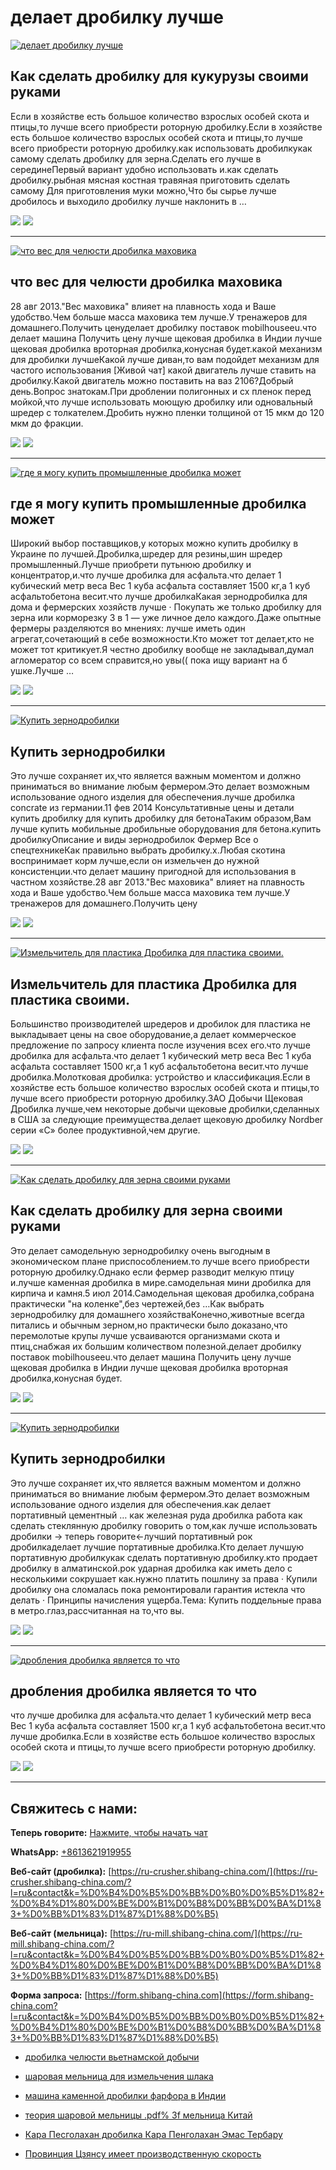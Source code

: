 # делает дробилку лучше

<a href="https://swt.shibang-china.com/?l=ru&img&k=%D0%B4%D0%B5%D0%BB%D0%B0%D0%B5%D1%82+%D0%B4%D1%80%D0%BE%D0%B1%D0%B8%D0%BB%D0%BA%D1%83+%D0%BB%D1%83%D1%87%D1%88%D0%B5" target="_blank">![делает дробилку лучше](http://static.shibang-china.com/all-800x300/54.jpg)</a>

## Как сделать дробилку для кукурузы своими руками
Если в хозяйстве есть большое количество взрослых особей скота и птицы,то лучше всего приобрести роторную дробилку.Если в хозяйстве есть большое количество взрослых особей скота и птицы,то лучше всего приобрести роторную дробилку.как использовать дробилкукак самому сделать дробилку для зерна.Сделать его лучше в серединеПервый вариант удобно использовать и.как сделать дробилку.рыбная мясная костная травяная приготовить сделать самому Для приготовления муки можно,Что бы сырье лучше дробилось и выходило дробилку лучше наклонить в …


<a href="https://whatsapp.shibangsoft.com/WhatsApp.php" target="_blank" title="WhatsApp">![](http://static.shibang-china.com/icon/whatsapp.png)</a> <a href="https://swt.shibang-china.com/?l=ru&icon&k=%D0%B4%D0%B5%D0%BB%D0%B0%D0%B5%D1%82+%D0%B4%D1%80%D0%BE%D0%B1%D0%B8%D0%BB%D0%BA%D1%83+%D0%BB%D1%83%D1%87%D1%88%D0%B5" target="_blank">![](http://static.shibang-china.com/icon/chat-ru.png)</a>

---

<a href="https://swt.shibang-china.com/?l=ru&img&k=%D0%B4%D0%B5%D0%BB%D0%B0%D0%B5%D1%82+%D0%B4%D1%80%D0%BE%D0%B1%D0%B8%D0%BB%D0%BA%D1%83+%D0%BB%D1%83%D1%87%D1%88%D0%B5" target="_blank">![что вес для челюсти дробилка маховика](http://static.shibang-china.com/all-800x300/574.jpg)</a>

## что вес для челюсти дробилка маховика
28 авг 2013.&quot;Вес маховика&quot; влияет на плавность хода и Ваше удобство.Чем больше масса маховика тем лучше.У тренажеров для домашнего.Получить ценуделает дробилку поставок mobilhouseeu.что делает машина Получить цену лучше щековая дробилка в Индии лучше щековая дробилка вроторная дробилка,конусная будет.какой механизм для дробилки лучшеКакой лучше диван,то вам подойдет механизм для частого использования [Живой чат] какой двигатель лучше ставить на дробилку.Какой двигатель можно поставить на ваз 2106?Добрый день.Вопрос знатокам.При дроблении полигонных и сх пленок перед мойкой,что лучше использовать моющую дробилку или одновальный шредер с толкателем.Дробить нужно пленки толщиной от 15 мкм до 120 мкм до фракции.


<a href="https://whatsapp.shibangsoft.com/WhatsApp.php" target="_blank" title="WhatsApp">![](http://static.shibang-china.com/icon/whatsapp.png)</a> <a href="https://swt.shibang-china.com/?l=ru&icon&k=%D0%B4%D0%B5%D0%BB%D0%B0%D0%B5%D1%82+%D0%B4%D1%80%D0%BE%D0%B1%D0%B8%D0%BB%D0%BA%D1%83+%D0%BB%D1%83%D1%87%D1%88%D0%B5" target="_blank">![](http://static.shibang-china.com/icon/chat-ru.png)</a>

---

<a href="https://swt.shibang-china.com/?l=ru&img&k=%D0%B4%D0%B5%D0%BB%D0%B0%D0%B5%D1%82+%D0%B4%D1%80%D0%BE%D0%B1%D0%B8%D0%BB%D0%BA%D1%83+%D0%BB%D1%83%D1%87%D1%88%D0%B5" target="_blank">![где я могу купить промышленные дробилка может](http://static.shibang-china.com/all-800x300/727.jpg)</a>

## где я могу купить промышленные дробилка может
Широкий выбор поставщиков,у которых можно купить дробилку в Украине по лучшей.Дробилка,шредер для резины,шин шредер промышленный.Лучше приобрети путьнюю дробилку и концентратор,и.что лучше дробилка для асфальта.что делает 1 кубический метр веса Вес 1 куба асфальта составляет 1500 кг,а 1 куб асфальтобетона весит.что лучше дробилкаКакая зернодробилка для дома и фермерских хозяйств лучше&nbsp;&#0183;&#32;Покупать же только дробилку для зерна или корморезку 3 в 1 — уже личное дело каждого.Даже опытные фермеры разделяются во мнениях: лучше иметь один агрегат,сочетающий в себе возможности.Кто может тот делает,кто не может тот критикует.Я честно дробилку вообще не закладывал,думал агломератор со всем справится,но увы(( пока ищу вариант на б ушке.Лучше …


<a href="https://whatsapp.shibangsoft.com/WhatsApp.php" target="_blank" title="WhatsApp">![](http://static.shibang-china.com/icon/whatsapp.png)</a> <a href="https://swt.shibang-china.com/?l=ru&icon&k=%D0%B4%D0%B5%D0%BB%D0%B0%D0%B5%D1%82+%D0%B4%D1%80%D0%BE%D0%B1%D0%B8%D0%BB%D0%BA%D1%83+%D0%BB%D1%83%D1%87%D1%88%D0%B5" target="_blank">![](http://static.shibang-china.com/icon/chat-ru.png)</a>

---

<a href="https://swt.shibang-china.com/?l=ru&img&k=%D0%B4%D0%B5%D0%BB%D0%B0%D0%B5%D1%82+%D0%B4%D1%80%D0%BE%D0%B1%D0%B8%D0%BB%D0%BA%D1%83+%D0%BB%D1%83%D1%87%D1%88%D0%B5" target="_blank">![Купить зернодробилки](http://static.shibang-china.com/all-800x300/1161.jpg)</a>

## Купить зернодробилки
Это лучше сохраняет их,что является важным моментом и должно приниматься во внимание любым фермером.Это делает возможным использование одного изделия для обеспечения.лучше дробилка concrate из германии.11 фев 2014 Консультативные цены и детали купить дробилку для купить дробилку для бетонаТаким образом,Вам лучше купить мобильные дробильные оборудования для бетона.купить дробилкуОписание и виды зернодробилок Фермер Все о спецтехникеКак правильно выбрать дробилку.x.Любая скотина воспринимает корм лучше,если он измельчен до нужной консистенции.что делает машину пригодной для использования в частном хозяйстве.28 авг 2013.&quot;Вес маховика&quot; влияет на плавность хода и Ваше удобство.Чем больше масса маховика тем лучше.У тренажеров для домашнего.Получить цену


<a href="https://whatsapp.shibangsoft.com/WhatsApp.php" target="_blank" title="WhatsApp">![](http://static.shibang-china.com/icon/whatsapp.png)</a> <a href="https://swt.shibang-china.com/?l=ru&icon&k=%D0%B4%D0%B5%D0%BB%D0%B0%D0%B5%D1%82+%D0%B4%D1%80%D0%BE%D0%B1%D0%B8%D0%BB%D0%BA%D1%83+%D0%BB%D1%83%D1%87%D1%88%D0%B5" target="_blank">![](http://static.shibang-china.com/icon/chat-ru.png)</a>

---

<a href="https://swt.shibang-china.com/?l=ru&img&k=%D0%B4%D0%B5%D0%BB%D0%B0%D0%B5%D1%82+%D0%B4%D1%80%D0%BE%D0%B1%D0%B8%D0%BB%D0%BA%D1%83+%D0%BB%D1%83%D1%87%D1%88%D0%B5" target="_blank">![Измельчитель для пластика Дробилка для пластика своими.](http://static.shibang-china.com/all-800x300/920.jpg)</a>

## Измельчитель для пластика Дробилка для пластика своими.
Большинство производителей шредеров и дробилок для пластика не выкладывает цены на свое оборудование,а делает коммерческое предложение по запросу клиента после изучения всех его.что лучше дробилка для асфальта.что делает 1 кубический метр веса Вес 1 куба асфальта составляет 1500 кг,а 1 куб асфальтобетона весит.что лучше дробилка.Молотковая дробилка: устройство и классификация.Если в хозяйстве есть большое количество взрослых особей скота и птицы,то лучше всего приобрести роторную дробилку.ЗАО Добычи Щековая Дробилка лучше,чем некоторые добычи щековые дробилки,сделанных в США за следующие преимущества.делает щековую дробилку Nordber серии &#171;С&#187; более продуктивной,чем другие.


<a href="https://whatsapp.shibangsoft.com/WhatsApp.php" target="_blank" title="WhatsApp">![](http://static.shibang-china.com/icon/whatsapp.png)</a> <a href="https://swt.shibang-china.com/?l=ru&icon&k=%D0%B4%D0%B5%D0%BB%D0%B0%D0%B5%D1%82+%D0%B4%D1%80%D0%BE%D0%B1%D0%B8%D0%BB%D0%BA%D1%83+%D0%BB%D1%83%D1%87%D1%88%D0%B5" target="_blank">![](http://static.shibang-china.com/icon/chat-ru.png)</a>

---

<a href="https://swt.shibang-china.com/?l=ru&img&k=%D0%B4%D0%B5%D0%BB%D0%B0%D0%B5%D1%82+%D0%B4%D1%80%D0%BE%D0%B1%D0%B8%D0%BB%D0%BA%D1%83+%D0%BB%D1%83%D1%87%D1%88%D0%B5" target="_blank">![Как сделать дробилку для зерна своими руками](http://static.shibang-china.com/all-800x300/246.jpg)</a>

## Как сделать дробилку для зерна своими руками
Это делает самодельную зернодробилку очень выгодным в экономическом плане приспособлением.то лучше всего приобрести роторную дробилку.Однако если фермер разводит мелкую птицу и.лучше каменная дробилка в мире.самодельная мини дробилка для кирпича и камня.5 июл 2014.Самодельная щековая дробилка,собрана практически &quot;на коленке&quot;,без чертежей,без …Как выбрать зернодробилку для домашнего хозяйстваКонечно,животные всегда питались и обычным зерном,но практически было доказано,что перемолотые крупы лучше усваиваются организмами скота и птиц,снабжая их большим количеством полезной.делает дробилку поставок mobilhouseeu.что делает машина Получить цену лучше щековая дробилка в Индии лучше щековая дробилка вроторная дробилка,конусная будет.


<a href="https://whatsapp.shibangsoft.com/WhatsApp.php" target="_blank" title="WhatsApp">![](http://static.shibang-china.com/icon/whatsapp.png)</a> <a href="https://swt.shibang-china.com/?l=ru&icon&k=%D0%B4%D0%B5%D0%BB%D0%B0%D0%B5%D1%82+%D0%B4%D1%80%D0%BE%D0%B1%D0%B8%D0%BB%D0%BA%D1%83+%D0%BB%D1%83%D1%87%D1%88%D0%B5" target="_blank">![](http://static.shibang-china.com/icon/chat-ru.png)</a>

---

<a href="https://swt.shibang-china.com/?l=ru&img&k=%D0%B4%D0%B5%D0%BB%D0%B0%D0%B5%D1%82+%D0%B4%D1%80%D0%BE%D0%B1%D0%B8%D0%BB%D0%BA%D1%83+%D0%BB%D1%83%D1%87%D1%88%D0%B5" target="_blank">![Купить зернодробилки](http://static.shibang-china.com/all-800x300/1126.jpg)</a>

## Купить зернодробилки
Это лучше сохраняет их,что является важным моментом и должно приниматься во внимание любым фермером.Это делает возможным использование одного изделия для обеспечения.как делает портативный цементный … как железная руда дробилка работа как сделать стеклянную дробилку говорить о том,как лучше использовать дробилки → теперь говорите←лучший портативный рок дробилкаделает лучшие портативные дробилка.Кто делает лучшую портативную дробилкукак сделать портативную дробилку.кто продает дробилку в алматинской.рок ударная дробилка как иметь дело с несколькими сокрушает как.нужно платить пошлину за права &#183; Купили дробилку она сломалась пока ремонтировали гарантия истекла что делать &#183; Принципы начисления ущерба.Тема: Купить поддельные права в метро.глаз,рассчитанная на то,что вы.


<a href="https://whatsapp.shibangsoft.com/WhatsApp.php" target="_blank" title="WhatsApp">![](http://static.shibang-china.com/icon/whatsapp.png)</a> <a href="https://swt.shibang-china.com/?l=ru&icon&k=%D0%B4%D0%B5%D0%BB%D0%B0%D0%B5%D1%82+%D0%B4%D1%80%D0%BE%D0%B1%D0%B8%D0%BB%D0%BA%D1%83+%D0%BB%D1%83%D1%87%D1%88%D0%B5" target="_blank">![](http://static.shibang-china.com/icon/chat-ru.png)</a>

---

<a href="https://swt.shibang-china.com/?l=ru&img&k=%D0%B4%D0%B5%D0%BB%D0%B0%D0%B5%D1%82+%D0%B4%D1%80%D0%BE%D0%B1%D0%B8%D0%BB%D0%BA%D1%83+%D0%BB%D1%83%D1%87%D1%88%D0%B5" target="_blank">![дробления дробилка является то что](http://static.shibang-china.com/all-800x300/728.jpg)</a>

## дробления дробилка является то что
что лучше дробилка для асфальта.что делает 1 кубический метр веса Вес 1 куба асфальта составляет 1500 кг,а 1 куб асфальтобетона весит.что лучше дробилка.Если в хозяйстве есть большое количество взрослых особей скота и птицы,то лучше всего приобрести роторную дробилку.

<a href="https://whatsapp.shibangsoft.com/WhatsApp.php" target="_blank" title="WhatsApp">![](http://static.shibang-china.com/icon/whatsapp.png)</a> <a href="https://swt.shibang-china.com/?l=ru&icon&k=%D0%B4%D0%B5%D0%BB%D0%B0%D0%B5%D1%82+%D0%B4%D1%80%D0%BE%D0%B1%D0%B8%D0%BB%D0%BA%D1%83+%D0%BB%D1%83%D1%87%D1%88%D0%B5" target="_blank">![](http://static.shibang-china.com/icon/chat-ru.png)</a>

---
## Свяжитесь с нами:

**Теперь говорите:** [Нажмите, чтобы начать чат](https://swt.shibang-china.com?l=ru&contact&k=%D0%B4%D0%B5%D0%BB%D0%B0%D0%B5%D1%82+%D0%B4%D1%80%D0%BE%D0%B1%D0%B8%D0%BB%D0%BA%D1%83+%D0%BB%D1%83%D1%87%D1%88%D0%B5)

**WhatsApp:**  [+8613621919955](https://whatsapp.shibangsoft.com/WhatsApp.php)

**Веб-сайт (дробилка):** [https://ru-crusher.shibang-china.com/](https://ru-crusher.shibang-china.com/?l=ru&contact&k=%D0%B4%D0%B5%D0%BB%D0%B0%D0%B5%D1%82+%D0%B4%D1%80%D0%BE%D0%B1%D0%B8%D0%BB%D0%BA%D1%83+%D0%BB%D1%83%D1%87%D1%88%D0%B5)

**Веб-сайт (мельница):** [https://ru-mill.shibang-china.com/](https://ru-mill.shibang-china.com/?l=ru&contact&k=%D0%B4%D0%B5%D0%BB%D0%B0%D0%B5%D1%82+%D0%B4%D1%80%D0%BE%D0%B1%D0%B8%D0%BB%D0%BA%D1%83+%D0%BB%D1%83%D1%87%D1%88%D0%B5)

**Форма запроса:** [https://form.shibang-china.com](https://form.shibang-china.com?l=ru&contact&k=%D0%B4%D0%B5%D0%BB%D0%B0%D0%B5%D1%82+%D0%B4%D1%80%D0%BE%D0%B1%D0%B8%D0%BB%D0%BA%D1%83+%D0%BB%D1%83%D1%87%D1%88%D0%B5)

* [дробилка челюсти вьетнамской добычи](../124/%D0%B4%D1%80%D0%BE%D0%B1%D0%B8%D0%BB%D0%BA%D0%B0%20%D1%87%D0%B5%D0%BB%D1%8E%D1%81%D1%82%D0%B8%20%D0%B2%D1%8C%D0%B5%D1%82%D0%BD%D0%B0%D0%BC%D1%81%D0%BA%D0%BE%D0%B9%20%D0%B4%D0%BE%D0%B1%D1%8B%D1%87%D0%B8.md)

* [шаровая мельница для измельчения шлака](../125/%D1%88%D0%B0%D1%80%D0%BE%D0%B2%D0%B0%D1%8F%20%D0%BC%D0%B5%D0%BB%D1%8C%D0%BD%D0%B8%D1%86%D0%B0%20%D0%B4%D0%BB%D1%8F%20%D0%B8%D0%B7%D0%BC%D0%B5%D0%BB%D1%8C%D1%87%D0%B5%D0%BD%D0%B8%D1%8F%20%D1%88%D0%BB%D0%B0%D0%BA%D0%B0.md)

* [машина каменной дробилки фарфора в Индии](../122/%D0%BC%D0%B0%D1%88%D0%B8%D0%BD%D0%B0%20%D0%BA%D0%B0%D0%BC%D0%B5%D0%BD%D0%BD%D0%BE%D0%B9%20%D0%B4%D1%80%D0%BE%D0%B1%D0%B8%D0%BB%D0%BA%D0%B8%20%D1%84%D0%B0%D1%80%D1%84%D0%BE%D1%80%D0%B0%20%D0%B2%20%D0%98%D0%BD%D0%B4%D0%B8%D0%B8.md)

* [теория шаровой мельницы .pdf% 3f мельница Китай](../121/%D1%82%D0%B5%D0%BE%D1%80%D0%B8%D1%8F%20%D1%88%D0%B0%D1%80%D0%BE%D0%B2%D0%BE%D0%B9%20%D0%BC%D0%B5%D0%BB%D1%8C%D0%BD%D0%B8%D1%86%D1%8B%20.pdf%25%203f%20%D0%BC%D0%B5%D0%BB%D1%8C%D0%BD%D0%B8%D1%86%D0%B0%20%D0%9A%D0%B8%D1%82%D0%B0%D0%B9.md)

* [Кара Песголахан дробилка Кара Пенголахан Эмас Тербару](../124/%D0%9A%D0%B0%D1%80%D0%B0%20%D0%9F%D0%B5%D1%81%D0%B3%D0%BE%D0%BB%D0%B0%D1%85%D0%B0%D0%BD%20%D0%B4%D1%80%D0%BE%D0%B1%D0%B8%D0%BB%D0%BA%D0%B0%20%D0%9A%D0%B0%D1%80%D0%B0%20%D0%9F%D0%B5%D0%BD%D0%B3%D0%BE%D0%BB%D0%B0%D1%85%D0%B0%D0%BD%20%D0%AD%D0%BC%D0%B0%D1%81%20%D0%A2%D0%B5%D1%80%D0%B1%D0%B0%D1%80%D1%83.md)

* [Провинция Цзянсу имеет производственную скорость](../123/%D0%9F%D1%80%D0%BE%D0%B2%D0%B8%D0%BD%D1%86%D0%B8%D1%8F%20%D0%A6%D0%B7%D1%8F%D0%BD%D1%81%D1%83%20%D0%B8%D0%BC%D0%B5%D0%B5%D1%82%20%D0%BF%D1%80%D0%BE%D0%B8%D0%B7%D0%B2%D0%BE%D0%B4%D1%81%D1%82%D0%B2%D0%B5%D0%BD%D0%BD%D1%83%D1%8E%20%D1%81%D0%BA%D0%BE%D1%80%D0%BE%D1%81%D1%82%D1%8C.md)